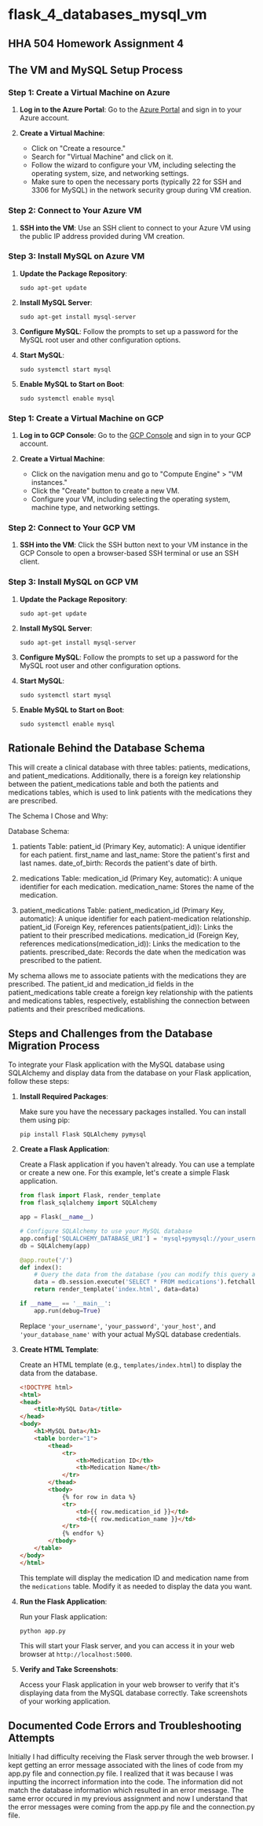 # flask_4_databases_mysql_vm
## **HHA 504 Homework Assignment 4**

## **The VM and MySQL Setup Process**
### Step 1: Create a Virtual Machine on Azure

1. **Log in to the Azure Portal**: Go to the [Azure Portal](https://portal.azure.com/) and sign in to your Azure account.

2. **Create a Virtual Machine**:
   - Click on "Create a resource."
   - Search for "Virtual Machine" and click on it.
   - Follow the wizard to configure your VM, including selecting the operating system, size, and networking settings.
   - Make sure to open the necessary ports (typically 22 for SSH and 3306 for MySQL) in the network security group during VM creation.

### Step 2: Connect to Your Azure VM

1. **SSH into the VM**: Use an SSH client to connect to your Azure VM using the public IP address provided during VM creation.

### Step 3: Install MySQL on Azure VM

1. **Update the Package Repository**:
   ```
   sudo apt-get update
   ```

2. **Install MySQL Server**:
   ```
   sudo apt-get install mysql-server
   ```

3. **Configure MySQL**:
   Follow the prompts to set up a password for the MySQL root user and other configuration options.

4. **Start MySQL**:
   ```
   sudo systemctl start mysql
   ```

5. **Enable MySQL to Start on Boot**:
   ```
   sudo systemctl enable mysql
   ```

### Step 1: Create a Virtual Machine on GCP

1. **Log in to GCP Console**: Go to the [GCP Console](https://console.cloud.google.com/) and sign in to your GCP account.

2. **Create a Virtual Machine**:
   - Click on the navigation menu and go to "Compute Engine" > "VM instances."
   - Click the "Create" button to create a new VM.
   - Configure your VM, including selecting the operating system, machine type, and networking settings.

### Step 2: Connect to Your GCP VM

1. **SSH into the VM**: Click the SSH button next to your VM instance in the GCP Console to open a browser-based SSH terminal or use an SSH client.

### Step 3: Install MySQL on GCP VM

1. **Update the Package Repository**:
   ```
   sudo apt-get update
   ```

2. **Install MySQL Server**:
   ```
   sudo apt-get install mysql-server
   ```

3. **Configure MySQL**:
   Follow the prompts to set up a password for the MySQL root user and other configuration options.

4. **Start MySQL**:
   ```
   sudo systemctl start mysql
   ```

5. **Enable MySQL to Start on Boot**:
   ```
   sudo systemctl enable mysql
   ```

## **Rationale Behind the Database Schema**
This will create a clinical database with three tables: patients, medications, and patient_medications. Additionally, there is a foreign key relationship between the patient_medications table and both the patients and medications tables, which is used to link patients with the medications they are prescribed.

The Schema I Chose and Why:

Database Schema:

1.  patients Table:
    patient_id (Primary Key, automatic): A unique identifier for each patient.
    first_name and last_name: Store the patient's first and last names.
    date_of_birth: Records the patient's date of birth.

2.  medications Table:
    medication_id (Primary Key, automatic): A unique identifier for each medication.
    medication_name: Stores the name of the medication.

3.  patient_medications Table:
    patient_medication_id (Primary Key, automatic): A unique identifier for each patient-medication relationship.
    patient_id (Foreign Key, references patients(patient_id)): Links the patient to their prescribed medications.
    medication_id (Foreign Key, references medications(medication_id)): Links the medication to the patients.
    prescribed_date: Records the date when the medication was prescribed to the patient.

My schema allows me to associate patients with the medications they are prescribed. The patient_id and medication_id fields in the patient_medications table create a foreign key relationship with the patients and medications tables, respectively, establishing the connection between patients and their prescribed medications.

## **Steps and Challenges from the Database Migration Process**
To integrate your Flask application with the MySQL database using SQLAlchemy and display data from the database on your Flask application, follow these steps:

1. **Install Required Packages**:

   Make sure you have the necessary packages installed. You can install them using pip:

   ```
   pip install Flask SQLAlchemy pymysql
   ```

2. **Create a Flask Application**:

   Create a Flask application if you haven't already. You can use a template or create a new one. For this example, let's create a simple Flask application.

   ```python
   from flask import Flask, render_template
   from flask_sqlalchemy import SQLAlchemy

   app = Flask(__name__)

   # Configure SQLAlchemy to use your MySQL database
   app.config['SQLALCHEMY_DATABASE_URI'] = 'mysql+pymysql://your_username:your_password@your_host/your_database_name'
   db = SQLAlchemy(app)

   @app.route('/')
   def index():
       # Query the data from the database (you can modify this query as needed)
       data = db.session.execute('SELECT * FROM medications').fetchall()
       return render_template('index.html', data=data)

   if __name__ == '__main__':
       app.run(debug=True)
   ```

   Replace `'your_username'`, `'your_password'`, `'your_host'`, and `'your_database_name'` with your actual MySQL database credentials.

3. **Create HTML Template**:

   Create an HTML template (e.g., `templates/index.html`) to display the data from the database.

   ```html
   <!DOCTYPE html>
   <html>
   <head>
       <title>MySQL Data</title>
   </head>
   <body>
       <h1>MySQL Data</h1>
       <table border="1">
           <thead>
               <tr>
                   <th>Medication ID</th>
                   <th>Medication Name</th>
               </tr>
           </thead>
           <tbody>
               {% for row in data %}
               <tr>
                   <td>{{ row.medication_id }}</td>
                   <td>{{ row.medication_name }}</td>
               </tr>
               {% endfor %}
           </tbody>
       </table>
   </body>
   </html>
   ```

   This template will display the medication ID and medication name from the `medications` table. Modify it as needed to display the data you want.

4. **Run the Flask Application**:

   Run your Flask application:

   ```
   python app.py
   ```

   This will start your Flask server, and you can access it in your web browser at `http://localhost:5000`.

5. **Verify and Take Screenshots**:

   Access your Flask application in your web browser to verify that it's displaying data from the MySQL database correctly. Take screenshots of your working application.

## **Documented Code Errors and Troubleshooting Attempts**
Initially I had difficulty receiving the Flask server through the web browser. I kept getting an error message associated with the lines of code from my app.py file and connection.py file. I realized that it was because I was inputting the incorrect information into the code. The information did not match the database information which resulted in an error message. The same error occured in my previous assignment and now I understand that the error messages were coming from the app.py file and the connection.py file.  